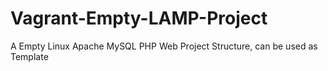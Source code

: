 Vagrant-Empty-LAMP-Project
==========================

A Empty Linux Apache MySQL PHP Web Project Structure, can be used as Template
